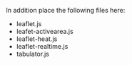 In addition place the following files here:
* leaflet.js
* leafet-activearea.js
* leaflet-heat.js
* leaflet-realtime.js
* tabulator.js
